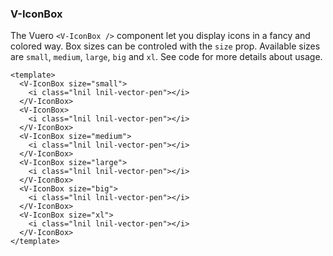 ### V-IconBox

The Vuero `<V-IconBox />` component let you display icons
in a fancy and colored way. Box sizes can be controled with
the `size` prop. Available sizes are `small`, `medium`, `large`,
`big` and `xl`. See code for more details about usage.

<!--code-->

```vue
<template>
  <V-IconBox size="small">
    <i class="lnil lnil-vector-pen"></i>
  </V-IconBox>
  <V-IconBox>
    <i class="lnil lnil-vector-pen"></i>
  </V-IconBox>
  <V-IconBox size="medium">
    <i class="lnil lnil-vector-pen"></i>
  </V-IconBox>
  <V-IconBox size="large">
    <i class="lnil lnil-vector-pen"></i>
  </V-IconBox>
  <V-IconBox size="big">
    <i class="lnil lnil-vector-pen"></i>
  </V-IconBox>
  <V-IconBox size="xl">
    <i class="lnil lnil-vector-pen"></i>
  </V-IconBox>
</template>
```

<!--/code-->

<!--example-->

<div class="icon-boxes">
    <V-IconBox size="small">
        <i class="lnil lnil-vector-pen"></i>
    </V-IconBox>
    <V-IconBox>
        <i class="lnil lnil-vector-pen"></i>
    </V-IconBox>
    <V-IconBox size="medium">
        <i class="lnil lnil-vector-pen"></i>
    </V-IconBox>
    <V-IconBox size="large">
        <i class="lnil lnil-vector-pen"></i>
    </V-IconBox>
    <V-IconBox size="big">
        <i class="lnil lnil-vector-pen"></i>
    </V-IconBox>
    <V-IconBox size="xl">
        <i class="lnil lnil-vector-pen"></i>
    </V-IconBox>
</div>

<!--/example-->
